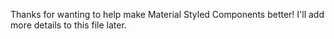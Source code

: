 Thanks for wanting to help make Material Styled Components better! I'll add more details to this file later.